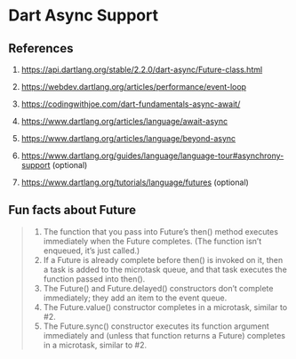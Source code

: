 # Dart Async Support

## References

1. https://api.dartlang.org/stable/2.2.0/dart-async/Future-class.html
2. https://webdev.dartlang.org/articles/performance/event-loop
3. https://codingwithjoe.com/dart-fundamentals-async-await/
4. https://www.dartlang.org/articles/language/await-async
5. https://www.dartlang.org/articles/language/beyond-async

6. https://www.dartlang.org/guides/language/language-tour#asynchrony-support (optional)
7. https://www.dartlang.org/tutorials/language/futures (optional)

## Fun facts about Future


> 1. The function that you pass into Future’s then() method executes immediately when the Future completes. (The function isn’t enqueued, it’s just called.)
> 2. If a Future is already complete before then() is invoked on it, then a task is added to the microtask queue, and that task executes the function passed into then().
> 3. The Future() and Future.delayed() constructors don’t complete immediately; they add an item to the event queue.
> 4. The Future.value() constructor completes in a microtask, similar to #2.
> 5. The Future.sync() constructor executes its function argument immediately and (unless that function returns a Future) completes in a microtask, similar to #2.
